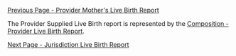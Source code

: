 [Previous Page - Provider Mother's Live Birth Report](provider_mothers_live_birth_report.html)

The Provider Supplied Live Birth report is represented by the [Composition - Provider Live Birth Report](StructureDefinition-Composition-provider-live-birth-report.html).

[Next Page - Jurisdiction Live Birth Report](jurisdiction_live_birth_report.html)